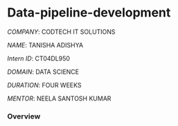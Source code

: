 # Data-pipeline-development

 *COMPANY*: CODTECH IT SOLUTIONS
 
 *NAME*: TANISHA ADISHYA
 
 *Intern ID*: CT04DL950
 
 *DOMAIN*: DATA SCIENCE
 
 *DURATION*: FOUR WEEKS
 
 *MENTOR*: NEELA SANTOSH KUMAR
 
 ### Overview
